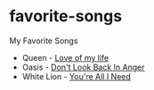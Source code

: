 # favorite-songs
My Favorite Songs

- Queen - [Love of my life](https://www.youtube.com/watch?v=T73WhWTawCE)
- Oasis - [Don't Look Back In Anger](https://www.youtube.com/watch?v=r8OipmKFDeM)
- White Lion - [You're All I Need](https://www.youtube.com/watch?v=36VXeEVSVeU)
